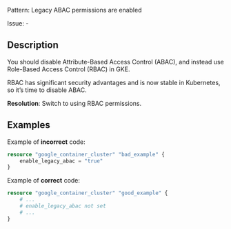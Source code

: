 Pattern: Legacy ABAC permissions are enabled

Issue: -

## Description

You should disable Attribute-Based Access Control (ABAC), and instead use Role-Based Access Control (RBAC) in GKE.

RBAC has significant security advantages and is now stable in Kubernetes, so it’s time to disable ABAC.

**Resolution**: Switch to using RBAC permissions.

## Examples

Example of **incorrect** code:

```terraform
resource "google_container_cluster" "bad_example" {
	enable_legacy_abac = "true"
}
```

Example of **correct** code:

```terraform
resource "google_container_cluster" "good_example" {
	# ...
	# enable_legacy_abac not set
	# ...
}
```